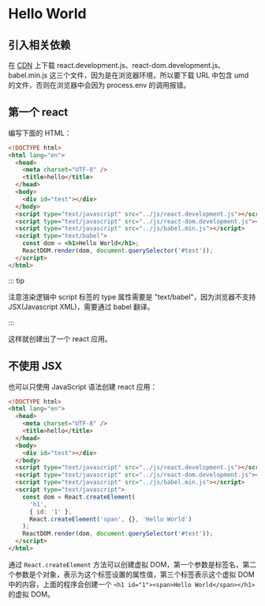 # Hello World

## 引入相关依赖

在 [CDN](https://www.bootcdn.cn/) 上下载 react.development.js、react-dom.development.js、babel.min.js 这三个文件，因为是在浏览器环境，所以要下载 URL 中包含 umd 的文件，否则在浏览器中会因为 process.env 的调用报错。

## 第一个 react

编写下面的 HTML：

```html
<!DOCTYPE html>
<html lang="en">
  <head>
    <meta charset="UTF-8" />
    <title>hello</title>
  </head>
  <body>
    <div id="test"></div>
  </body>
  <script type="text/javascript" src="../js/react.development.js"></script>
  <script type="text/javascript" src="../js/react-dom.development.js"></script>
  <script type="text/javascript" src="../js/babel.min.js"></script>
  <script type="text/babel">
    const dom = <h1>Hello World</h1>;
    ReactDOM.render(dom, document.querySelector('#test'));
  </script>
</html>
```

::: tip

注意渲染逻辑中 script 标签的 type 属性需要是 "text/babel"，因为浏览器不支持 JSX(Javascript XML)，需要通过 babel 翻译。

:::

这样就创建出了一个 react 应用。

## 不使用 JSX

也可以只使用 JavaScript 语法创建 react 应用：

```html
<!DOCTYPE html>
<html lang="en">
  <head>
    <meta charset="UTF-8" />
    <title>hello</title>
  </head>
  <body>
    <div id="test"></div>
  </body>
  <script type="text/javascript" src="../js/react.development.js"></script>
  <script type="text/javascript" src="../js/react-dom.development.js"></script>
  <script type="text/javascript" src="../js/babel.min.js"></script>
  <script type="text/javascript">
    const dom = React.createElement(
      'h1',
      { id: '1' },
      React.createElement('span', {}, 'Hello World')
    );
    ReactDOM.render(dom, document.querySelector('#test'));
  </script>
</html>
```

通过 `React.createElement` 方法可以创建虚拟 DOM，第一个参数是标签名，第二个参数是个对象，表示为这个标签设置的属性值，第三个标签表示这个虚拟 DOM 中的内容，上面的程序会创建一个 `<h1 id="1"><span>Hello World</span></h1>` 的虚拟 DOM。
